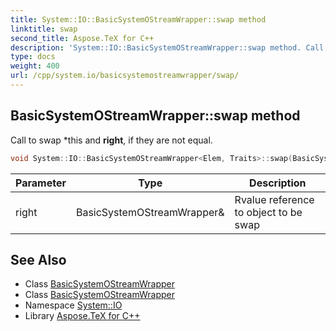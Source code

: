 ```yaml
---
title: System::IO::BasicSystemOStreamWrapper::swap method
linktitle: swap
second_title: Aspose.TeX for C++
description: 'System::IO::BasicSystemOStreamWrapper::swap method. Call to swap *this and right, if they are not equal in C++.'
type: docs
weight: 400
url: /cpp/system.io/basicsystemostreamwrapper/swap/
---
```

## BasicSystemOStreamWrapper::swap method


Call to swap *this and **right**, if they are not equal.

```cpp
void System::IO::BasicSystemOStreamWrapper<Elem, Traits>::swap(BasicSystemOStreamWrapper &right)
```


| Parameter | Type | Description |
| --- | --- | --- |
| right | BasicSystemOStreamWrapper\& | Rvalue reference to object to be swap |

## See Also

* Class [BasicSystemOStreamWrapper](../)
* Class [BasicSystemOStreamWrapper](../)
* Namespace [System::IO](../../)
* Library [Aspose.TeX for C++](../../../)
